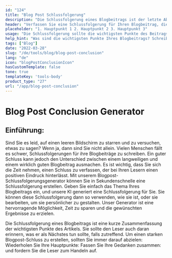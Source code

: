 ```yaml
---
id: "124"
title: "Blog Post Schlussfolgerung"
description: "Die Schlussfolgerung eines Blogbeitrags ist der letzte Absatz (oder zwei), der den gesamten Beitrag zusammenfasst. Er sollte die wichtigsten Punkte des Beitrags wiederholen, den Leser mit einem letzten Gedanken zurücklassen und vielleicht sogar einen Aufruf zum Handeln enthalten."
header: "Verfassen Sie eine Schlussfolgerung für Ihren Blogbeitrag, die den Leser mit einem letzten Gedanken zurücklässt."
placeholder: "1. Hauptpunkt 1 2. Hauptpunkt 2 3. Hauptpunkt 3"
usage: "Die Schlussfolgerung sollte die wichtigsten Punkte des Beitrags zusammenfassen, dem Leser einen letzten Gedanken mit auf den Weg geben und vielleicht sogar eine Handlungsaufforderung enthalten."
help_hint: "Was sind die wichtigsten Punkte Ihres Blogbeitrags? Schreiben Sie sie auf und wir machen daraus eine Schlussfolgerung."
tags: ["Blog"]
date: "2022-03-28"
slug: "/de/tools/blog/blog-post-conclusion"
lang: "de"
icon: "blogPostConclusionIcon"
hasCustomTemplate: false
tone: true
templateKey: 'tools-body'
product_type: "27"
url: "/app/blog-post-conclusion"
---
```


# Blog Post Conclusion Generator

## Einführung:

Sind Sie es leid, auf einen leeren Bildschirm zu starren und zu versuchen, etwas zu sagen? Wenn ja, dann sind Sie nicht allein. Vielen Menschen fällt es schwer, Schlussfolgerungen für ihre Blogbeiträge zu schreiben. Ein guter Schluss kann jedoch den Unterschied zwischen einem langweiligen und einem wirklich guten Blogbeitrag ausmachen. Es ist wichtig, dass Sie sich die Zeit nehmen, einen Schluss zu verfassen, der bei Ihren Lesern einen positiven Eindruck hinterlässt. Mit unserem Blogpost-Schlussfolgerungsgenerator können Sie in Sekundenschnelle eine Schlussfolgerung erstellen. Geben Sie einfach das Thema Ihres Blogbeitrags ein, und unsere KI generiert eine Schlussfolgerung für Sie. Sie können diese Schlussfolgerung dann so verwenden, wie sie ist, oder sie bearbeiten, um sie persönlicher zu gestalten. Unser Generator ist eine hervorragende Möglichkeit, Zeit zu sparen und die gewünschten Ergebnisse zu erzielen.

Die Schlussfolgerung eines Blogbeitrags ist eine kurze Zusammenfassung der wichtigsten Punkte des Artikels. Sie sollte den Leser auch daran erinnern, was er als Nächstes tun sollte, falls zutreffend. Um einen starken Blogpost-Schluss zu erstellen, sollten Sie immer darauf abzielen:
Wiederholen Sie Ihre Hauptpunkte: Fassen Sie Ihre Gedanken zusammen: und fordern Sie die Leser zum Handeln auf.
